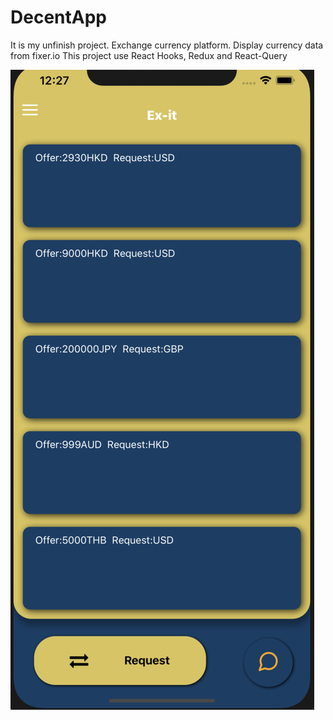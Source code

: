 # DecentApp

It is my unfinish project. 
Exchange currency platform. Display currency data from fixer.io
This project use React Hooks, Redux and React-Query


![alt text](https://github.com/NicholasAggerLui/DecentApp/blob/main/assets/Screenshot%202020-10-22%20at%2012.27.51%20AM.png)

